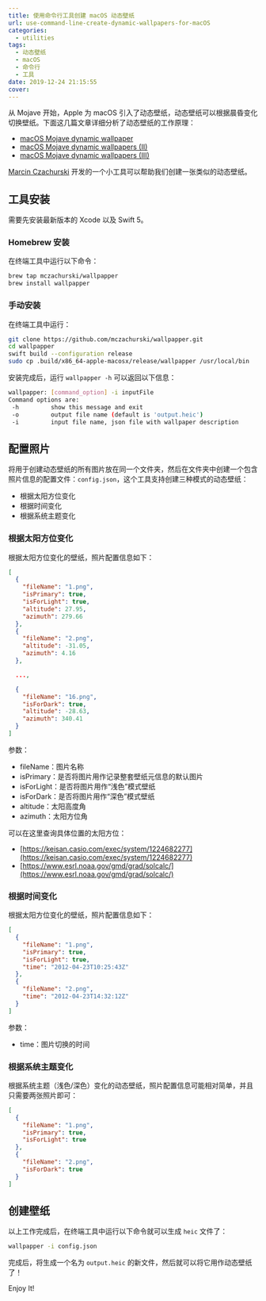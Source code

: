 ```yaml
---
title: 使用命令行工具创建 macOS 动态壁纸
url: use-command-line-create-dynamic-wallpapers-for-macOS
categories:
  - utilities
tags:
  - 动态壁纸
  - macOS
  - 命令行
  - 工具
date: 2019-12-24 21:15:55
cover:
---
```


从 Mojave 开始，Apple 为 macOS 引入了动态壁纸，动态壁纸可以根据晨昏变化切换壁纸。下面这几篇文章详细分析了动态壁纸的工作原理：

- [macOS Mojave dynamic wallpaper](https://itnext.io/macos-mojave-dynamic-wallpaper-fd26b0698223)
- [macOS Mojave dynamic wallpapers (II)](https://itnext.io/macos-mojave-dynamic-wallpapers-ii-f8b1e55c82f)
- [macOS Mojave dynamic wallpapers (III)](https://itnext.io/macos-mojave-wallpaper-iii-c747c30935c4)

[Marcin Czachurski](https://github.com/mczachurski) 开发的一个小工具可以帮助我们创建一张类似的动态壁纸。

<!-- more -->

## 工具安装

需要先安装最新版本的 Xcode 以及 Swift 5。

### Homebrew 安装

在终端工具中运行以下命令：

```bash
brew tap mczachurski/wallpapper
brew install wallpapper
```

### 手动安装

在终端工具中运行：

```bash
git clone https://github.com/mczachurski/wallpapper.git
cd wallpapper
swift build --configuration release
sudo cp .build/x86_64-apple-macosx/release/wallpapper /usr/local/bin
```

安装完成后，运行 `wallpapper -h` 可以返回以下信息：

```bash
wallpapper: [command_option] -i inputFile
Command options are:
 -h			show this message and exit
 -o			output file name (default is 'output.heic')
 -i			input file name, json file with wallpaper description
```

## 配置照片

将用于创建动态壁纸的所有图片放在同一个文件夹，然后在文件夹中创建一个包含照片信息的配置文件：`config.json`，这个工具支持创建三种模式的动态壁纸：

- 根据太阳方位变化
- 根据时间变化
- 根据系统主题变化

### 根据太阳方位变化

根据太阳方位变化的壁纸，照片配置信息如下：

```json
[
  {
    "fileName": "1.png",
    "isPrimary": true,
    "isForLight": true,
    "altitude": 27.95,
    "azimuth": 279.66
  },
  {
    "fileName": "2.png",
    "altitude": -31.05,
    "azimuth": 4.16
  },

  ...,

  {
    "fileName": "16.png",
    "isForDark": true,
    "altitude": -28.63,
    "azimuth": 340.41
  }
]
```

参数：

- fileName：图片名称
- isPrimary：是否将图片用作记录整套壁纸元信息的默认图片
- isForLight：是否将图片用作“浅色”模式壁纸
- isForDark：是否将图片用作“深色”模式壁纸
- altitude：太阳高度角
- azimuth：太阳方位角

可以在这里查询具体位置的太阳方位：

- [https://keisan.casio.com/exec/system/1224682277](https://keisan.casio.com/exec/system/1224682277)
- [https://www.esrl.noaa.gov/gmd/grad/solcalc/](https://www.esrl.noaa.gov/gmd/grad/solcalc/)

### 根据时间变化

根据太阳方位变化的壁纸，照片配置信息如下：

```json
[
  {
    "fileName": "1.png",
    "isPrimary": true,
    "isForLight": true,
    "time": "2012-04-23T10:25:43Z"
  },
  {
    "fileName": "2.png",
    "time": "2012-04-23T14:32:12Z"
  }
]
```

参数：

- time：图片切换的时间

### 根据系统主题变化

根据系统主题（浅色/深色）变化的动态壁纸，照片配置信息可能相对简单，并且只需要两张照片即可：

```json
[
  {
    "fileName": "1.png",
    "isPrimary": true,
    "isForLight": true
  },
  {
    "fileName": "2.png",
    "isForDark": true
  }
]
```

## 创建壁纸

以上工作完成后，在终端工具中运行以下命令就可以生成 `heic` 文件了：

```bash
wallpapper -i config.json
```

完成后，将生成一个名为 `output.heic` 的新文件，然后就可以将它用作动态壁纸了！

Enjoy It!
